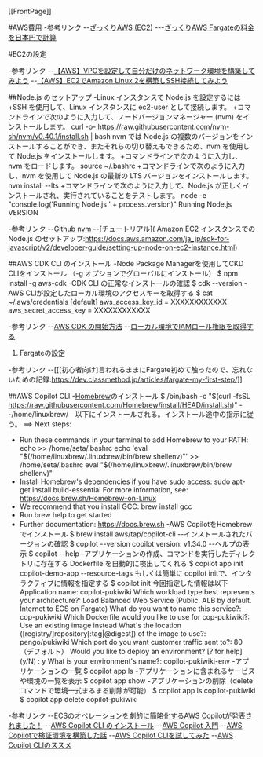 [[FrontPage]]

#AWS費用 
-参考リンク
--[ざっくりAWS (EC2)](https://aws-rough.cc/ec2/)
---[ざっくりAWS Fargateの料金を日本円で計算](https://aws-rough.cc/fargate/)

#EC2の設定 

-参考リンク
--[【AWS】VPCを設定して自分だけのネットワーク環境を構築してみよう](https://kacfg.com/vpc/)
--[【AWS】EC2でAmazon Linux 2を構築しSSH接続してみよう](https://kacfg.com/ec2-amazon-linux/)

##Node.js のセットアップ 
-Linux インスタンスで Node.js を設定するには
+SSH を使用して、Linux インスタンスに ec2-user として接続します。
+コマンドラインで次のように入力して、ノードバージョンマネージャー (nvm) をインストールします。
 curl -o- https://raw.githubusercontent.com/nvm-sh/nvm/v0.40.1/install.sh | bash
nvm では Node.js の複数のバージョンをインストールすることができ、またそれらの切り替えもできるため、nvm を使用して Node.js をインストールします。
+コマンドラインで次のように入力し、nvm をロードします。
 source ~/.bashrc
+コマンドラインで次のように入力し、nvm を使用して Node.js の最新の LTS バージョンをインストールします。
 nvm install --lts
+コマンドラインで次のように入力して、Node.js が正しくインストールされ、実行されていることをテストします。
 node -e "console.log('Running Node.js ' + process.version)"
 Running Node.js VERSION

-参考リンク
--[Github nvm](https://github.com/nvm-sh/nvm/blob/master/README.md#installing-and-updating)
--[チュートリアル]( Amazon EC2 インスタンスでの Node.js のセットアップ:https://docs.aws.amazon.com/ja_jp/sdk-for-javascript/v2/developer-guide/setting-up-node-on-ec2-instance.html)

##AWS CDK CLI のインストール 
-Node Package Managerを使用してCKD CLIをインストール （-g オプションでグローバルにインストール）
 $ npm install -g aws-cdk
-CDK CLI の正常なインストールの確認
 $ cdk --version
-AWS CLIが設定したローカル環境のアクセスキーを取得する
 $ cat ~/.aws/credentials 
 [default]
 aws_access_key_id = XXXXXXXXXXXX
 aws_secret_access_key = XXXXXXXXXXXX

-参考リンク
--[AWS CDK の開始方法](https://docs.aws.amazon.com/ja_jp/cdk/v2/guide/getting_started.html)
--[ローカル環境でIAMロール権限を取得する](https://qiita.com/harumaki-web/items/f7ec46cb5f6b7b5a9cc3)

1. Fargateの設定 

-参考リンク
--[[[初心者向け]言われるままにFargate初めて触ったので、忘れないための記録:https://dev.classmethod.jp/articles/fargate-my-first-step/]]

##AWS Copilot CLI 
-[Homebrew](https://brew.sh/ja/)のインストール
 $ /bin/bash -c "$(curl -fsSL https://raw.githubusercontent.com/Homebrew/install/HEAD/install.sh)"
--/home/linuxbrew/　以下にインストールされる。インストール途中の指示に従う。
 ==> Next steps:
 - Run these commands in your terminal to add Homebrew to your PATH:
     echo >> /home/seta/.bashrc
     echo 'eval "$(/home/linuxbrew/.linuxbrew/bin/brew shellenv)"' >> /home/seta/.bashrc
     eval "$(/home/linuxbrew/.linuxbrew/bin/brew shellenv)"
 - Install Homebrew's dependencies if you have sudo access:
     sudo apt-get install build-essential
   For more information, see:
     https://docs.brew.sh/Homebrew-on-Linux
 - We recommend that you install GCC:
     brew install gcc
 - Run brew help to get started
 - Further documentation:
     https://docs.brew.sh
-AWS CopilotをHomebrewでインストール
 $ brew install aws/tap/copilot-cli
--インストールされたバージョンの確認
 $ copilot --version
 copilot version: v1.34.0
--ヘルプの表示
 $ copilot --help
-アプリケーションの作成、コマンドを実行したディレクトリに存在する Dockerfile を自動的に検出してくれる
 $ copilot app init copilot-demo-app --resource-tags
もしくは簡単に copilot initで、インタラクティブに情報を指定する
 $ copilot init
今回指定した情報は以下
 Application name: copilot-pukiwiki
 Which workload type best represents your architecture?: Load Balanced Web Service   (Public. ALB by default. Internet to ECS on Fargate)
 What do you want to name this service?: cop-pukiwiki
 Which Dockerfile would you like to use for cop-pukiwiki?: Use an existing image instead
 What's the location ([registry/]repository[:tag|@digest]) of the image to use?: pengo/pukiwiki
 Which port do you want customer traffic sent to?: 80 （デフォルト）
 Would you like to deploy an environment? [? for help] (y/N) : y
 What is your environment's name?: copilot-pukiwiki-env
-アプリケーションの一覧
 $ copilot app ls
-アプリケーションに含まれるサービスや環境の一覧を表示
 $ copilot app show
-アプリケーションの削除（deleteコマンドで環境一式まるまる削除が可能）
 $ copilot app ls
 copilot-pukiwiki
 $ copilot app delete copilot-pukiwiki

-参考リンク
--[ECSのオペレーションを劇的に簡略化するAWS Copilotが発表されました！](https://dev.classmethod.jp/articles/aws-copilot/)
--[AWS Copilot CLI のインストール](https://docs.aws.amazon.com/AmazonECS/latest/developerguide/copilot-install.html)
--[AWS Copilot 入門](https://qiita.com/yoshii0110/items/8a74cc0fc540ae3f2389)
--[AWS Copilotで検証環境を構築した話](https://qiita.com/ttanaka-gxp/items/238017f2ea61492ac154)
--[AWS Copilot CLIを試してみた](https://qiita.com/zumax/items/bc89fb76db531742499b)
--[AWS Copilot CLIのススメ](https://zenn.dev/praha/articles/f42467cd6a9e79)
